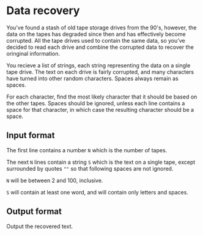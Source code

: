# Data recovery

You've found a stash of old tape storage drives from the 90's, however, the data on the tapes has degraded since then and has effectively become corrupted. All the tape drives used to contain the same data, so you've decided to read each drive and combine the corrupted data to recover the oringinal information.

You recieve a list of strings, each string representing the data on a single tape drive. The text on each drive is fairly corrupted, and many characters have turned into other random characters. Spaces always remain as spaces.

For each character, find the most likely character that it should be based on the other tapes. Spaces should be ignored, unless each line contains a space for that character, in which case the resulting character should be a space.

## Input format

The first line contains a number `N` which is the number of tapes.

The next `N` lines contain a string `S` which is the text on a single tape, except surrounded by quotes `""` so that following spaces are not ignored.

`N` will be between 2 and 100, inclusive.

`S` will contain at least one word, and will contain only letters and spaces.

## Output format

Output the recovered text.
